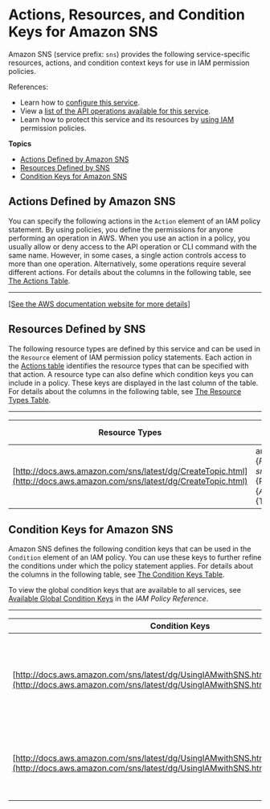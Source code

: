 # Actions, Resources, and Condition Keys for Amazon SNS<a name="list_amazonsns"></a>

Amazon SNS \(service prefix: `sns`\) provides the following service\-specific resources, actions, and condition context keys for use in IAM permission policies\.

References:
+ Learn how to [configure this service](http://docs.aws.amazon.com/sns/latest/dg/)\.
+ View a [list of the API operations available for this service](http://docs.aws.amazon.com/sns/latest/api/)\.
+ Learn how to protect this service and its resources by [using IAM](http://docs.aws.amazon.com/sns/latest/dg/UsingIAMwithSNS.html) permission policies\.

**Topics**
+ [Actions Defined by Amazon SNS](#amazonsns-actions-as-permissions)
+ [Resources Defined by SNS](#amazonsns-resources-for-iam-policies)
+ [Condition Keys for Amazon SNS](#amazonsns-policy-keys)

## Actions Defined by Amazon SNS<a name="amazonsns-actions-as-permissions"></a>

You can specify the following actions in the `Action` element of an IAM policy statement\. By using policies, you define the permissions for anyone performing an operation in AWS\. When you use an action in a policy, you usually allow or deny access to the API operation or CLI command with the same name\. However, in some cases, a single action controls access to more than one operation\. Alternatively, some operations require several different actions\. For details about the columns in the following table, see [The Actions Table](reference_policies_actions-resources-contextkeys.md#actions_table)\.


****  
[\[See the AWS documentation website for more details\]](http://docs.aws.amazon.com/IAM/latest/UserGuide/list_amazonsns.html)

## Resources Defined by SNS<a name="amazonsns-resources-for-iam-policies"></a>

The following resource types are defined by this service and can be used in the `Resource` element of IAM permission policy statements\. Each action in the [Actions table](#amazonsns-actions-as-permissions) identifies the resource types that can be specified with that action\. A resource type can also define which condition keys you can include in a policy\. These keys are displayed in the last column of the table\. For details about the columns in the following table, see [The Resource Types Table](reference_policies_actions-resources-contextkeys.md#resources_table)\.


****  

| Resource Types | ARN | Condition Keys | 
| --- | --- | --- | 
| [http://docs.aws.amazon.com/sns/latest/dg/CreateTopic.html](http://docs.aws.amazon.com/sns/latest/dg/CreateTopic.html) | arn:$\{Partition\}:sns:$\{Region\}:$\{Account\}:$\{TopicName\} |  | 

## Condition Keys for Amazon SNS<a name="amazonsns-policy-keys"></a>

Amazon SNS defines the following condition keys that can be used in the `Condition` element of an IAM policy\. You can use these keys to further refine the conditions under which the policy statement applies\. For details about the columns in the following table, see [The Condition Keys Table](reference_policies_actions-resources-contextkeys.md#context_keys_table)\.

To view the global condition keys that are available to all services, see [Available Global Condition Keys](http://docs.aws.amazon.com/IAM/latest/UserGuide/reference_policies_condition-keys.html#AvailableKeys) in the *IAM Policy Reference*\.


****  

| Condition Keys | Description | Type | 
| --- | --- | --- | 
| [http://docs.aws.amazon.com/sns/latest/dg/UsingIAMwithSNS.html#w2ab1c11c23c19](http://docs.aws.amazon.com/sns/latest/dg/UsingIAMwithSNS.html#w2ab1c11c23c19) | The URL, email address, or ARN from a Subscribe request or a previously confirmed subscription\. | String | 
| [http://docs.aws.amazon.com/sns/latest/dg/UsingIAMwithSNS.html#w2ab1c11c23c19](http://docs.aws.amazon.com/sns/latest/dg/UsingIAMwithSNS.html#w2ab1c11c23c19) | The protocol value from a Subscribe request or a previously confirmed subscription\. | String | 
